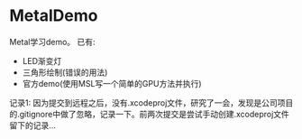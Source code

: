 # MetalDemo
Metal学习demo。
已有:
* LED渐变灯
* 三角形绘制(错误的用法)
* 官方demo(使用MSL写一个简单的GPU方法并执行)

记录1:
因为提交到远程之后，没有.xcodeproj文件，研究了一会，发现是公司项目的.gitignore中做了忽略，记录一下。前两次提交是尝试手动创建.xcodeproj文件留下的记录...
